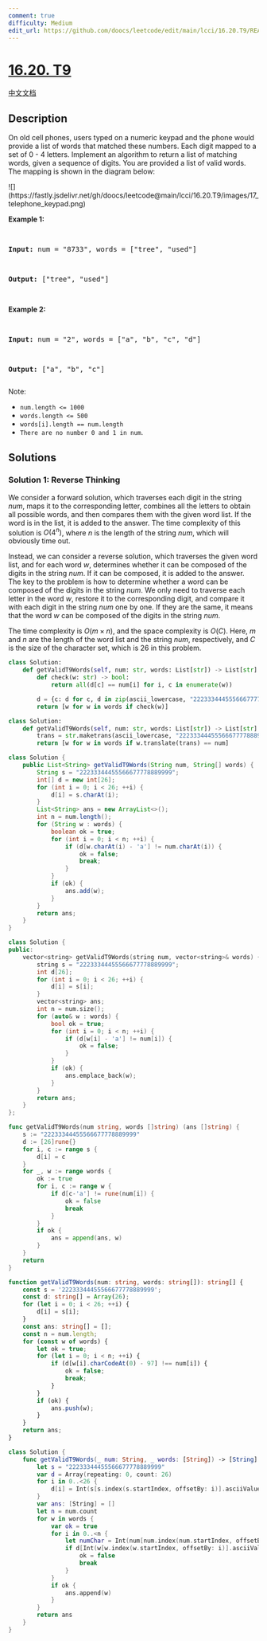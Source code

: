 ```yaml
---
comment: true
difficulty: Medium
edit_url: https://github.com/doocs/leetcode/edit/main/lcci/16.20.T9/README_EN.md
---
```


# [16.20. T9](https://leetcode.cn/problems/t9-lcci)

[中文文档](/lcci/16.20.T9/README.md)

## Description

<p>On old cell phones, users typed on a numeric keypad and the phone would provide a list of words that matched these numbers. Each digit mapped to a set of 0&nbsp;- 4 letters. Implement an algo&shy;rithm to return a list of matching words, given a sequence of digits. You are provided a list of valid words. The mapping is shown in the diagram below:</p>
![](https://fastly.jsdelivr.net/gh/doocs/leetcode@main/lcci/16.20.T9/images/17_telephone_keypad.png)
<p><strong>Example 1:</strong></p>
<pre>

<strong>Input:</strong> num = &quot;8733&quot;, words = [&quot;tree&quot;, &quot;used&quot;]

<strong>Output:</strong> [&quot;tree&quot;, &quot;used&quot;]

</pre>
<p><strong>Example 2:</strong></p>
<pre>

<strong>Input:</strong> num = &quot;2&quot;, words = [&quot;a&quot;, &quot;b&quot;, &quot;c&quot;, &quot;d&quot;]

<strong>Output:</strong> [&quot;a&quot;, &quot;b&quot;, &quot;c&quot;]</pre>

<p>Note:</p>
<ul>
	<li><code>num.length &lt;= 1000</code></li>
	<li><code>words.length &lt;= 500</code></li>
	<li><code>words[i].length == num.length</code></li>
	<li><code>There are no number 0 and 1 in num</code>.</li>
</ul>

## Solutions

### Solution 1: Reverse Thinking

We consider a forward solution, which traverses each digit in the string $num$, maps it to the corresponding letter, combines all the letters to obtain all possible words, and then compares them with the given word list. If the word is in the list, it is added to the answer. The time complexity of this solution is $O(4^n)$, where $n$ is the length of the string $num$, which will obviously time out.

Instead, we can consider a reverse solution, which traverses the given word list, and for each word $w$, determines whether it can be composed of the digits in the string $num$. If it can be composed, it is added to the answer. The key to the problem is how to determine whether a word can be composed of the digits in the string $num$. We only need to traverse each letter in the word $w$, restore it to the corresponding digit, and compare it with each digit in the string $num$ one by one. If they are the same, it means that the word $w$ can be composed of the digits in the string $num$.

The time complexity is $O(m \times n)$, and the space complexity is $O(C)$. Here, $m$ and $n$ are the length of the word list and the string $num$, respectively, and $C$ is the size of the character set, which is $26$ in this problem.

<!-- tabs:start -->

```python
class Solution:
    def getValidT9Words(self, num: str, words: List[str]) -> List[str]:
        def check(w: str) -> bool:
            return all(d[c] == num[i] for i, c in enumerate(w))

        d = {c: d for c, d in zip(ascii_lowercase, "22233344455566677778889999")}
        return [w for w in words if check(w)]
```

```python
class Solution:
    def getValidT9Words(self, num: str, words: List[str]) -> List[str]:
        trans = str.maketrans(ascii_lowercase, "22233344455566677778889999")
        return [w for w in words if w.translate(trans) == num]
```

```java
class Solution {
    public List<String> getValidT9Words(String num, String[] words) {
        String s = "22233344455566677778889999";
        int[] d = new int[26];
        for (int i = 0; i < 26; ++i) {
            d[i] = s.charAt(i);
        }
        List<String> ans = new ArrayList<>();
        int n = num.length();
        for (String w : words) {
            boolean ok = true;
            for (int i = 0; i < n; ++i) {
                if (d[w.charAt(i) - 'a'] != num.charAt(i)) {
                    ok = false;
                    break;
                }
            }
            if (ok) {
                ans.add(w);
            }
        }
        return ans;
    }
}
```

```cpp
class Solution {
public:
    vector<string> getValidT9Words(string num, vector<string>& words) {
        string s = "22233344455566677778889999";
        int d[26];
        for (int i = 0; i < 26; ++i) {
            d[i] = s[i];
        }
        vector<string> ans;
        int n = num.size();
        for (auto& w : words) {
            bool ok = true;
            for (int i = 0; i < n; ++i) {
                if (d[w[i] - 'a'] != num[i]) {
                    ok = false;
                }
            }
            if (ok) {
                ans.emplace_back(w);
            }
        }
        return ans;
    }
};
```

```go
func getValidT9Words(num string, words []string) (ans []string) {
	s := "22233344455566677778889999"
	d := [26]rune{}
	for i, c := range s {
		d[i] = c
	}
	for _, w := range words {
		ok := true
		for i, c := range w {
			if d[c-'a'] != rune(num[i]) {
				ok = false
				break
			}
		}
		if ok {
			ans = append(ans, w)
		}
	}
	return
}
```

```ts
function getValidT9Words(num: string, words: string[]): string[] {
    const s = '22233344455566677778889999';
    const d: string[] = Array(26);
    for (let i = 0; i < 26; ++i) {
        d[i] = s[i];
    }
    const ans: string[] = [];
    const n = num.length;
    for (const w of words) {
        let ok = true;
        for (let i = 0; i < n; ++i) {
            if (d[w[i].charCodeAt(0) - 97] !== num[i]) {
                ok = false;
                break;
            }
        }
        if (ok) {
            ans.push(w);
        }
    }
    return ans;
}
```

```swift
class Solution {
    func getValidT9Words(_ num: String, _ words: [String]) -> [String] {
        let s = "22233344455566677778889999"
        var d = Array(repeating: 0, count: 26)
        for i in 0..<26 {
            d[i] = Int(s[s.index(s.startIndex, offsetBy: i)].asciiValue! - Character("0").asciiValue!)
        }
        var ans: [String] = []
        let n = num.count
        for w in words {
            var ok = true
            for i in 0..<n {
                let numChar = Int(num[num.index(num.startIndex, offsetBy: i)].asciiValue! - Character("0").asciiValue!)
                if d[Int(w[w.index(w.startIndex, offsetBy: i)].asciiValue! - Character("a").asciiValue!)] != numChar {
                    ok = false
                    break
                }
            }
            if ok {
                ans.append(w)
            }
        }
        return ans
    }
}
```

<!-- tabs:end -->

<!-- end -->
